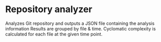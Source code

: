 # Repository analyzer

Analyzes Git repository and outputs a JSON file containing the analysis information
Results are grouped by file & time. Cyclomatic complexity is calculated for each file at the given time point.